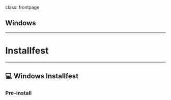 class: frontpage

<div>
  <h2>Windows</h2>
  <hr/>
  <h1>Installfest</h1>
</div>

---

## 💻 Windows Installfest

### Pre-install
